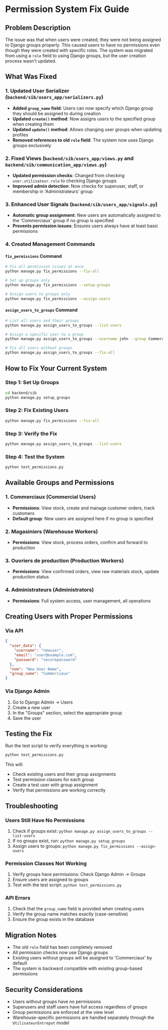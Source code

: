 # Permission System Fix Guide

## Problem Description

The issue was that when users were created, they were not being assigned to Django groups properly. This caused users to have no permissions even though they were created with specific roles. The system was migrated from using a `role` field to using Django groups, but the user creation process wasn't updated.

## What Was Fixed

### 1. Updated User Serializer (`backend/sib/users_app/serializers.py`)

- **Added `group_name` field**: Users can now specify which Django group they should be assigned to during creation
- **Updated `create()` method**: Now assigns users to the specified group when creating them
- **Updated `update()` method**: Allows changing user groups when updating profiles
- **Removed references to old `role` field**: The system now uses Django groups exclusively

### 2. Fixed Views (`backend/sib/users_app/views.py` and `backend/sib/communication_app/views.py`)

- **Updated permission checks**: Changed from checking `user.utilisateur.role` to checking Django groups
- **Improved admin detection**: Now checks for superuser, staff, or membership in 'Administrateurs' group

### 3. Enhanced User Signals (`backend/sib/users_app/signals.py`)

- **Automatic group assignment**: New users are automatically assigned to the 'Commerciaux' group if no group is specified
- **Prevents permission issues**: Ensures users always have at least basic permissions

### 4. Created Management Commands

#### `fix_permissions` Command
```bash
# Fix all permission issues at once
python manage.py fix_permissions --fix-all

# Set up groups only
python manage.py fix_permissions --setup-groups

# Assign users to groups only
python manage.py fix_permissions --assign-users
```

#### `assign_users_to_groups` Command
```bash
# List all users and their groups
python manage.py assign_users_to_groups --list-users

# Assign a specific user to a group
python manage.py assign_users_to_groups --username john --group Commerciaux

# Fix all users without groups
python manage.py assign_users_to_groups --fix-all
```

## How to Fix Your Current System

### Step 1: Set Up Groups
```bash
cd backend/sib
python manage.py setup_groups
```

### Step 2: Fix Existing Users
```bash
python manage.py fix_permissions --fix-all
```

### Step 3: Verify the Fix
```bash
python manage.py assign_users_to_groups --list-users
```

### Step 4: Test the System
```bash
python test_permissions.py
```

## Available Groups and Permissions

### 1. Commerciaux (Commercial Users)
- **Permissions**: View stock, create and manage customer orders, track customers
- **Default group**: New users are assigned here if no group is specified

### 2. Magasiniers (Warehouse Workers)
- **Permissions**: View stock, process orders, confirm and forward to production

### 3. Ouvriers de production (Production Workers)
- **Permissions**: View confirmed orders, view raw materials stock, update production status

### 4. Administrateurs (Administrators)
- **Permissions**: Full system access, user management, all operations

## Creating Users with Proper Permissions

### Via API
```json
{
  "user_data": {
    "username": "newuser",
    "email": "user@example.com",
    "password": "securepassword"
  },
  "nom": "New User Name",
  "group_name": "Commerciaux"
}
```

### Via Django Admin
1. Go to Django Admin → Users
2. Create a new user
3. In the "Groups" section, select the appropriate group
4. Save the user

## Testing the Fix

Run the test script to verify everything is working:
```bash
python test_permissions.py
```

This will:
- Check existing users and their group assignments
- Test permission classes for each group
- Create a test user with group assignment
- Verify that permissions are working correctly

## Troubleshooting

### Users Still Have No Permissions
1. Check if groups exist: `python manage.py assign_users_to_groups --list-users`
2. If no groups exist, run: `python manage.py setup_groups`
3. Assign users to groups: `python manage.py fix_permissions --assign-users`

### Permission Classes Not Working
1. Verify groups have permissions: Check Django Admin → Groups
2. Ensure users are assigned to groups
3. Test with the test script: `python test_permissions.py`

### API Errors
1. Check that the `group_name` field is provided when creating users
2. Verify the group name matches exactly (case-sensitive)
3. Ensure the group exists in the database

## Migration Notes

- The old `role` field has been completely removed
- All permission checks now use Django groups
- Existing users without groups will be assigned to 'Commerciaux' by default
- The system is backward compatible with existing group-based permissions

## Security Considerations

- Users without groups have no permissions
- Superusers and staff users have full access regardless of groups
- Group permissions are enforced at the view level
- Warehouse-specific permissions are handled separately through the `UtilisateurEntrepot` model
